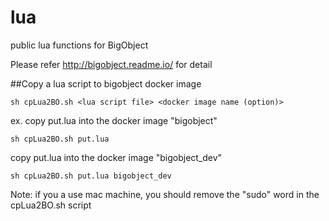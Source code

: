 # lua
public lua functions for BigObject

Please refer http://bigobject.readme.io/ for detail


##Copy a lua script to bigobject docker image

    sh cpLua2BO.sh <lua script file> <docker image name (option)>

ex. 
copy put.lua into the docker image "bigobject" 

    sh cpLua2BO.sh put.lua

copy put.lua into the docker image "bigobject_dev" 

    sh cpLua2BO.sh put.lua bigobject_dev

Note: if you a use mac machine, you should remove the "sudo" word in the cpLua2BO.sh script
